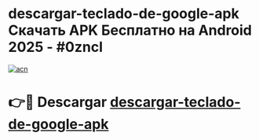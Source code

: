 # descargar-teclado-de-google-apk Скачать APK Бесплатно на Android 2025 - #0zncl

[![acn](https://github.com/user-attachments/assets/0f9c940e-d8b0-45ae-aac7-cd30a18b3e1c)](https://apps.freeplayer.one?title=descargar-teclado-de-google-apk&ref=9RF)

# 👉🔴 Descargar [descargar-teclado-de-google-apk](https://apps.freeplayer.one?title=descargar-teclado-de-google-apk&ref=9RF)